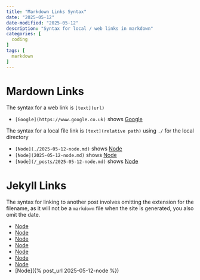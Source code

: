 ```yaml
---
title: "Markdown Links Syntax"
date: "2025-05-12"
date-modified: "2025-05-12"
description: "Syntax for local / web links in markdown"
categories: [
  coding
]
tags: [
  markdown
]
---
```


# Mardown Links
The syntax for a web link is `[text](url)`
- `[Google](https://www.google.co.uk)` shows [Google](https://www.google.co.uk)

The syntax for a local file link is `[text](relative path)` using `./` for the local directory
- `[Node](./2025-05-12-node.md)` shows [Node](./2025-05-12-node.md)
- `[Node](2025-05-12-node.md)` shows [Node](2025-05-12-node.md)
- `[Node](/_posts/2025-05-12-node.md)` shows [Node](/_posts/2025-05-12-node.md)

# Jekyll Links
The syntax for linking to another post involves omitting the extension for the filename, as it will not be a `markdown` file when the site is generated, you also omit the date.

- [Node](/node)
- [Node](../node)
- [Node](./node)
- [Node](node)
- [Node](./posts/node)
- [Node](/posts/node)
- [Node](posts/node)
- [Node]({% post_url 2025-05-12-node %})